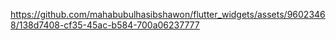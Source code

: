 
https://github.com/mahabubulhasibshawon/flutter_widgets/assets/96023468/138d7408-cf35-45ac-b584-700a06237777

